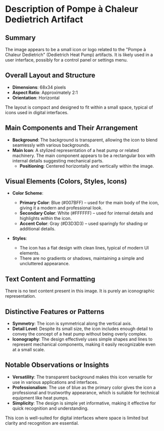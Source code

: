 # Description of Pompe à Chaleur Dedietrich Artifact

## Summary
The image appears to be a small icon or logo related to the "Pompe à Chaleur Dedietrich" (Dedietrich Heat Pump) artifacts. It is likely used in a user interface, possibly for a control panel or settings menu.

## Overall Layout and Structure
- **Dimensions**: 68x34 pixels
- **Aspect Ratio**: Approximately 2:1
- **Orientation**: Horizontal

The layout is compact and designed to fit within a small space, typical of icons used in digital interfaces.

## Main Components and Their Arrangement
- **Background**: The background is transparent, allowing the icon to blend seamlessly with various backgrounds.
- **Main Icon**: A stylized representation of a heat pump or related machinery. The main component appears to be a rectangular box with internal details suggesting mechanical parts.
  - **Positioning**: Centered horizontally and vertically within the image.

## Visual Elements (Colors, Styles, Icons)
- **Color Scheme**:
  - **Primary Color**: Blue (#007BFF) – used for the main body of the icon, giving it a modern and professional look.
  - **Secondary Color**: White (#FFFFFF) – used for internal details and highlights within the icon.
  - **Accent Color**: Gray (#D3D3D3) – used sparingly for shading or additional details.

- **Styles**:
  - The icon has a flat design with clean lines, typical of modern UI elements.
  - There are no gradients or shadows, maintaining a simple and uncluttered appearance.

## Text Content and Formatting
There is no text content present in this image. It is purely an iconographic representation.

## Distinctive Features or Patterns
- **Symmetry**: The icon is symmetrical along the vertical axis.
- **Detail Level**: Despite its small size, the icon includes enough detail to convey the concept of a heat pump without being overly complex.
- **Iconography**: The design effectively uses simple shapes and lines to represent mechanical components, making it easily recognizable even at a small scale.

## Notable Observations or Insights
- **Versatility**: The transparent background makes this icon versatile for use in various applications and interfaces.
- **Professionalism**: The use of blue as the primary color gives the icon a professional and trustworthy appearance, which is suitable for technical equipment like heat pumps.
- **Simplicity**: The design is simple yet informative, making it effective for quick recognition and understanding.

This icon is well-suited for digital interfaces where space is limited but clarity and recognition are essential.